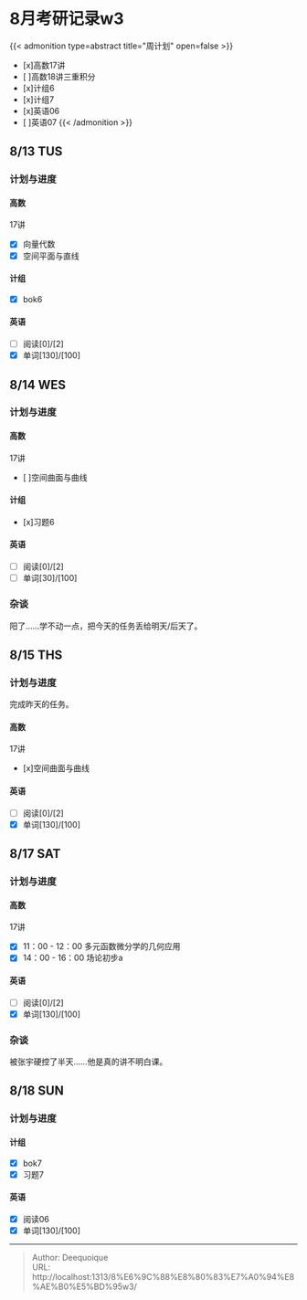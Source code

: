 # 8月考研记录w3


{{&lt; admonition type=abstract title=&#34;周计划&#34; open=false &gt;}}
- [x]高数17讲
- [ ]高数18讲三重积分
- [x]计组6
- [x]计组7
- [x]英语06
- [ ]英语07
{{&lt; /admonition &gt;}}

## 8/13 TUS
### 计划与进度
#### 高数
17讲
- [x] 向量代数
- [x] 空间平面与直线
#### 计组
- [x] bok6
#### 英语
- [ ] 阅读[0]/[2]
- [x] 单词[130]/[100]

## 8/14 WES
### 计划与进度
#### 高数
17讲
- [ ]空间曲面与曲线
#### 计组
- [x]习题6
#### 英语
- [ ] 阅读[0]/[2]
- [ ] 单词[30]/[100]
### 杂谈
阳了……学不动一点，把今天的任务丢给明天/后天了。

## 8/15 THS
### 计划与进度
完成昨天的任务。
#### 高数
17讲
- [x]空间曲面与曲线
#### 英语
- [ ] 阅读[0]/[2]
- [x] 单词[130]/[100]

## 8/17 SAT
### 计划与进度
#### 高数
17讲
- [x] 11：00 - 12：00 多元函数微分学的几何应用
- [x] 14：00 - 16：00 场论初步a
#### 英语
- [ ] 阅读[0]/[2]
- [x] 单词[130]/[100]
### 杂谈
被张宇硬控了半天……他是真的讲不明白课。

## 8/18 SUN
### 计划与进度
#### 计组
- [x] bok7
- [x] 习题7
#### 英语
- [x] 阅读06
- [x] 单词[130]/[100]

---

> Author: Deequoique  
> URL: http://localhost:1313/8%E6%9C%88%E8%80%83%E7%A0%94%E8%AE%B0%E5%BD%95w3/  

